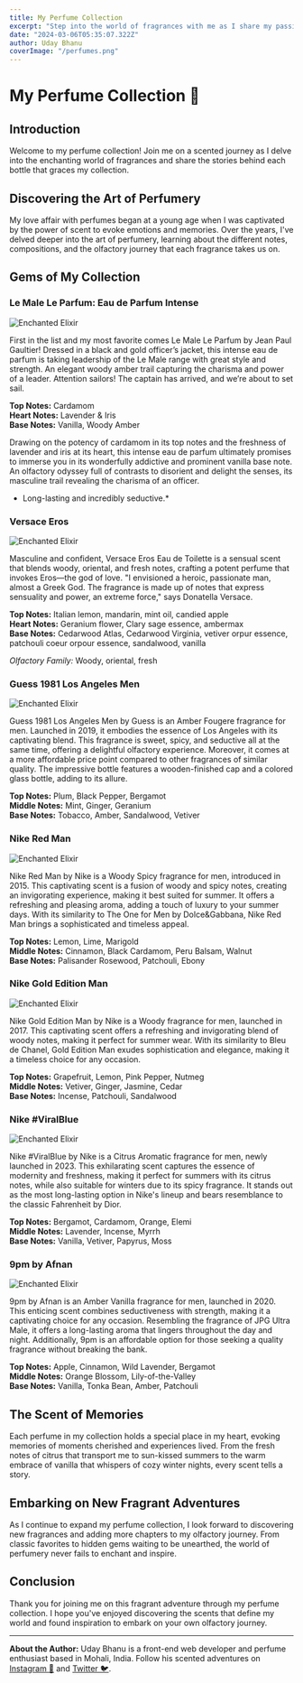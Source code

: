 ```yaml
---
title: My Perfume Collection
excerpt: "Step into the world of fragrances with me as I share my passion for perfumes and explore the scents that define my collection."
date: "2024-03-06T05:35:07.322Z"
author: Uday Bhanu
coverImage: "/perfumes.png"
---
```



# My Perfume Collection 💐

## Introduction

Welcome to my perfume collection! Join me on a scented journey as I delve into the enchanting world of fragrances and share the stories behind each bottle that graces my collection.

## Discovering the Art of Perfumery

My love affair with perfumes began at a young age when I was captivated by the power of scent to evoke emotions and memories. Over the years, I've delved deeper into the art of perfumery, learning about the different notes, compositions, and the olfactory journey that each fragrance takes us on.

## Gems of My Collection

### Le Male Le Parfum: Eau de Parfum Intense
![Enchanted Elixir](/lemale.jpg)

First in the list and my most favorite comes Le Male Le Parfum by Jean Paul Gaultier! Dressed in a black and gold officer’s jacket, this intense eau de parfum is taking leadership of the Le Male range with great style and strength. An elegant woody amber trail capturing the charisma and power of a leader. Attention sailors! The captain has arrived, and we’re about to set sail.

**Top Notes:** Cardamom  
**Heart Notes:** Lavender & Iris  
**Base Notes:** Vanilla, Woody Amber

Drawing on the potency of cardamom in its top notes and the freshness of lavender and iris at its heart, this intense eau de parfum ultimately promises to immerse you in its wonderfully addictive and prominent vanilla base note. An olfactory odyssey full of contrasts to disorient and delight the senses, its masculine trail revealing the charisma of an officer.

* Long-lasting and incredibly seductive.*




### Versace Eros
![Enchanted Elixir](/eros.png)

Masculine and confident, Versace Eros Eau de Toilette is a sensual scent that blends woody, oriental, and fresh notes, crafting a potent perfume that invokes Eros—the god of love. "I envisioned a heroic, passionate man, almost a Greek God. The fragrance is made up of notes that express sensuality and power, an extreme force," says Donatella Versace.

**Top Notes:** Italian lemon, mandarin, mint oil, candied apple  
**Heart Notes:** Geranium flower, Clary sage essence, ambermax  
**Base Notes:** Cedarwood Atlas, Cedarwood Virginia, vetiver orpur essence, patchouli coeur orpour essence, sandalwood, vanilla

*Olfactory Family:* Woody, oriental, fresh




### Guess 1981 Los Angeles Men
![Enchanted Elixir](/guess.jpg)

Guess 1981 Los Angeles Men by Guess is an Amber Fougere fragrance for men. Launched in 2019, it embodies the essence of Los Angeles with its captivating blend. This fragrance is sweet, spicy, and seductive all at the same time, offering a delightful olfactory experience. Moreover, it comes at a more affordable price point compared to other fragrances of similar quality. The impressive bottle features a wooden-finished cap and a colored glass bottle, adding to its allure.

**Top Notes:** Plum, Black Pepper, Bergamot  
**Middle Notes:** Mint, Ginger, Geranium  
**Base Notes:** Tobacco, Amber, Sandalwood, Vetiver



### Nike Red Man
![Enchanted Elixir](/red.jpg)

Nike Red Man by Nike is a Woody Spicy fragrance for men, introduced in 2015. This captivating scent is a fusion of woody and spicy notes, creating an invigorating experience, making it best suited for summer. It offers a refreshing and pleasing aroma, adding a touch of luxury to your summer days. With its similarity to The One for Men by Dolce&Gabbana, Nike Red Man brings a sophisticated and timeless appeal.

**Top Notes:** Lemon, Lime, Marigold  
**Middle Notes:** Cinnamon, Black Cardamom, Peru Balsam, Walnut  
**Base Notes:** Palisander Rosewood, Patchouli, Ebony

### Nike Gold Edition Man
![Enchanted Elixir](/gold.jpg)

Nike Gold Edition Man by Nike is a Woody fragrance for men, launched in 2017. This captivating scent offers a refreshing and invigorating blend of woody notes, making it perfect for summer wear. With its similarity to Bleu de Chanel, Gold Edition Man exudes sophistication and elegance, making it a timeless choice for any occasion.

**Top Notes:** Grapefruit, Lemon, Pink Pepper, Nutmeg  
**Middle Notes:** Vetiver, Ginger, Jasmine, Cedar  
**Base Notes:** Incense, Patchouli, Sandalwood

### Nike #ViralBlue
![Enchanted Elixir](/viral-blue.jpg)

Nike #ViralBlue by Nike is a Citrus Aromatic fragrance for men, newly launched in 2023. This exhilarating scent captures the essence of modernity and freshness, making it perfect for summers with its citrus notes, while also suitable for winters due to its spicy fragrance. It stands out as the most long-lasting option in Nike's lineup and bears resemblance to the classic Fahrenheit by Dior.

**Top Notes:** Bergamot, Cardamom, Orange, Elemi  
**Middle Notes:** Lavender, Incense, Myrrh  
**Base Notes:** Vanilla, Vetiver, Papyrus, Moss

### 9pm by Afnan
![Enchanted Elixir](/9pm.jpg)

9pm by Afnan is an Amber Vanilla fragrance for men, launched in 2020. This enticing scent combines seductiveness with strength, making it a captivating choice for any occasion. Resembling the fragrance of JPG Ultra Male, it offers a long-lasting aroma that lingers throughout the day and night. Additionally, 9pm is an affordable option for those seeking a quality fragrance without breaking the bank.

**Top Notes:** Apple, Cinnamon, Wild Lavender, Bergamot  
**Middle Notes:** Orange Blossom, Lily-of-the-Valley  
**Base Notes:** Vanilla, Tonka Bean, Amber, Patchouli


## The Scent of Memories

Each perfume in my collection holds a special place in my heart, evoking memories of moments cherished and experiences lived. From the fresh notes of citrus that transport me to sun-kissed summers to the warm embrace of vanilla that whispers of cozy winter nights, every scent tells a story.

## Embarking on New Fragrant Adventures

As I continue to expand my perfume collection, I look forward to discovering new fragrances and adding more chapters to my olfactory journey. From classic favorites to hidden gems waiting to be unearthed, the world of perfumery never fails to enchant and inspire.

## Conclusion

Thank you for joining me on this fragrant adventure through my perfume collection. I hope you've enjoyed discovering the scents that define my world and found inspiration to embark on your own olfactory journey.

---

**About the Author:** Uday Bhanu is a front-end web developer and perfume enthusiast based in Mohali, India. Follow his scented adventures on [Instagram 📸](https://www.instagram.com/udaypapi/) and [Twitter 🐦](https://twitter.com/udaypapi).


